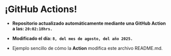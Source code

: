 # ¡GitHub Actions!
* **Repositorio actualizado automáticamente mediante una GitHub Action a las: `20:02:18hrs.`**
* **Modificado el día: `8, del mes de agosto, del año 2025.`**

* Ejemplo sencillo de cómo la **Action** modifica este archivo README.md.
